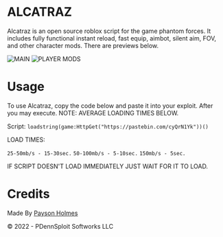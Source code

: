 # ALCATRAZ

Alcatraz is an open source roblox script for the game phantom forces. It includes fully functional instant reload, fast equip, aimbot, silent aim, FOV, and other character mods. There are previews below.

![MAIN](https://raw.githubusercontent.com/P-DennyGamingYT/ALCATRAZ-PF/main/images/m.PNG)
![PLAYER MODS](https://raw.githubusercontent.com/P-DennyGamingYT/ALCATRAZ-PF/main/images/pm.PNG)

# Usage

To use Alcatraz, copy the code below and paste it into your exploit. After you may execute. NOTE: AVERAGE LOADING TIMES BELOW.

Script: ```loadstring(game:HttpGet("https://pastebin.com/cyQrN1Yk"))()```

LOAD TIMES:

```25-50mb/s - 15-30sec.```
```50-100mb/s - 5-10sec.```
```150mb/s - 5sec.```

IF SCRIPT DOESN'T LOAD IMMEDIATELY JUST WAIT FOR IT TO LOAD.

# Credits

Made By [Payson Holmes](https://github.com/P-DennyGamingYT/)

&copy; 2022 - PDennSploit Softworks LLC
